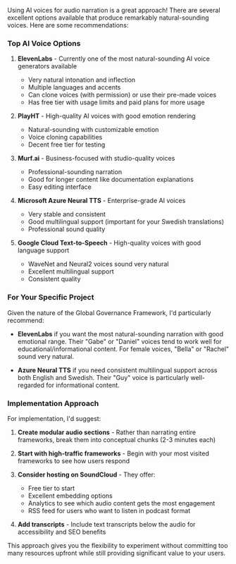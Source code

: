 Using AI voices for audio narration is a great approach! There are several excellent options available that produce remarkably natural-sounding voices. Here are some recommendations:

### Top AI Voice Options

1. **ElevenLabs** - Currently one of the most natural-sounding AI voice generators available
   - Very natural intonation and inflection
   - Multiple languages and accents
   - Can clone voices (with permission) or use their pre-made voices
   - Has free tier with usage limits and paid plans for more usage

2. **PlayHT** - High-quality AI voices with good emotion rendering
   - Natural-sounding with customizable emotion
   - Voice cloning capabilities
   - Decent free tier for testing

3. **Murf.ai** - Business-focused with studio-quality voices
   - Professional-sounding narration
   - Good for longer content like documentation explanations
   - Easy editing interface

4. **Microsoft Azure Neural TTS** - Enterprise-grade AI voices
   - Very stable and consistent
   - Good multilingual support (important for your Swedish translations)
   - Professional sound quality

5. **Google Cloud Text-to-Speech** - High-quality voices with good language support
   - WaveNet and Neural2 voices sound very natural
   - Excellent multilingual support
   - Consistent quality

### For Your Specific Project

Given the nature of the Global Governance Framework, I'd particularly recommend:

- **ElevenLabs** if you want the most natural-sounding narration with good emotional range. Their "Gabe" or "Daniel" voices tend to work well for educational/informational content. For female voices, "Bella" or "Rachel" sound very natural.

- **Azure Neural TTS** if you need consistent multilingual support across both English and Swedish. Their "Guy" voice is particularly well-regarded for informational content.

### Implementation Approach

For implementation, I'd suggest:

1. **Create modular audio sections** - Rather than narrating entire frameworks, break them into conceptual chunks (2-3 minutes each)

2. **Start with high-traffic frameworks** - Begin with your most visited frameworks to see how users respond

3. **Consider hosting on SoundCloud** - They offer:
   - Free tier to start
   - Excellent embedding options
   - Analytics to see which audio content gets the most engagement
   - RSS feed for users who want to listen in podcast format

4. **Add transcripts** - Include text transcripts below the audio for accessibility and SEO benefits

This approach gives you the flexibility to experiment without committing too many resources upfront while still providing significant value to your users.
